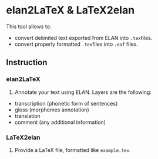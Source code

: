 # elan2LaTeX & LaTeX2elan

This tool allows to:
* convert delimited text exported from ELAN into `.tex`files.
* convert properly formatted `.tex`files into `.eaf` files.

## Instruction

### elan2LaTeX
1. Annotate your text using ELAN. Layers are the following:
  * transcription (phonetic form of sentences)
  * gloss (morphemes annotation)
  * translation
  * comment (any additional information)

### LaTeX2elan
1. Provide a LaTeX file, formatted like `example.tex`.

